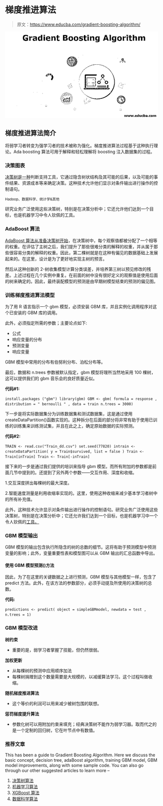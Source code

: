# 梯度推进算法

> 原文：<https://www.educba.com/gradient-boosting-algorithm/>

![Gradient Boosting Algorithm](img/fdd6cd8cbe12bf5e18fb5763df628bd2.png)



## 梯度推进算法简介

将弱学习者转变为强学习者的技术被称为强化。梯度推进算法过程基于这种执行理论。Ada boosting 算法可用于解释和轻松理解将 boosting 注入数据集的过程。

### 决策图表

[决策树是一种](https://www.educba.com/what-is-decision-tree/)判断支持工具，它通过隐含树状结构及其可能的后果，以及可能的事件结果、资源成本等来确定决策。这种技术允许他们显示对条件输出进行操作的控制语句。

<small>Hadoop、数据科学、统计学&其他</small>

研究业务广泛使用这些决策树，特别是在决策分析中；它还允许他们达到一个目标，也是机器学习中令人钦佩的工具。

### AdaBoost 算法

[AdaBoost 算法从准备决策树开始](https://www.educba.com/adaboost-algorithm/)，在决策树中，每个观察值都被分配了一个相等的权重。在评估了主树之后，我们提升了那些很难分类的解释的权重，并从属于那些很容易分类的解释的权重。因此，第二棵树就是在这种有偏见的数据基础上发展起来的。在这里，设计是为了更好地实现主树的预言。

然后从这种创新的 2-树收集模型计算分类误差，并培养第三树以预见修改的残差。上述过程在几个实例中重复。在前面的树中没有很好定义的观察值是使用后面的树来确定的。因此，最终装配模型的预测是由早期树模型结束的预测的偏见图。

### 训练梯度推进算法模型

为了用 R 语言指示一个 gbm 模型，必须安装 GBM 库，并且实例化调用程序对这个已安装的 GBM 库的调用。

此外，必须指定所需的参数；主要论点如下:

*   公式
*   响应变量的分布
*   预测变量
*   响应变量

GBM 模型中常用的分布有伯努利分布、泊松分布等。

最后，数据和 n.trees 参数被默认指定，gbm 模型将理所当然地采用 100 棵树，这可以提供我们的 gbm 音乐会的良好质量近似。

**代码#1:**

`install.packages ("gbm")
library(gbm)
GBM <- gbm( formula = response ,
distribution = " bernoulli " ,
data = train
n.trees = 3000)`

下一步是将实际数据集分为训练数据集和测试数据集，这是通过使用 createDataPartition()函数实现的。这种拆分在后面的部分将非常有助于使用已训练的训练集来训练测试集，并且在此之上，确定原始数据的实际预测。

**代码#2:**

`TRAIN <- read.csv("Train_dd.csv")
set.seed(77820)
intrain <- createDataPartition( y = Train$survived,
list = false )
Train <- Train[inTrain] Train <- Train[-inTrain]`

接下来的一步是通过我们提供的培训来指导 gbm 模型。而所有附加的参数都是前面几节中提到的。还提到了另外两个参数——交互作用、深度和收缩。

1.交互深度拼出每棵树的最大深度。

2.智能速度测量是利用收缩率实现的。这里，使用这种收缩来减少基本学习者树中的所有补充值。

此外，这种技术允许显示对条件输出进行操作的控制语句。研究业务广泛使用这些决策树，特别是在决策分析中；它还允许我们达到一个目标，也是机器学习中一个令人钦佩的[工具。](https://www.educba.com/machine-learning-tools/)

### GBM 模型输出

GBM 模型的输出包含执行所隐含的树的总数的细节。这将有助于预测模型中预测变量的影响；此外，变量重要性表和模型图可以从 GBM 输出的汇总函数中导出。

#### 使用 GBM 模型预测()方法

因此，为了在这里的关键数据之上进行预测，GBM 模型与其他模型一样，包含了 predict 方法。此外，在该方法的参数部分，必须手动提及所使用的决策树的总数。

**代码:**

`predictions <- predict( object = simpleGBMmodel,
newdata = test ,
n.trees = 1)`

### GBM 模型改进

**树约束**

*   重要的是，弱学习者掌握了技能，但仍然很弱。

**加权更新**

*   从每棵树的预测中应用顺序加法
*   每棵树捐赠到这个数量需要是大规模的，以减缓算法学习。这个过程叫做收缩。

**随机梯度推进算法**

*   这个等价的利润可以用来减少被树包围的联想。

**惩罚梯度提升算法**

*   参数化树可以用附加约束来填充；经典决策树不能作为弱学习器。取而代之的是一个定制的回归树，它在叶节点中有数值。

### 推荐文章

This has been a guide to Gradient Boosting Algorithm. Here we discuss the basic concept, decision tree, adaBoost algorithm, training GBM model, GBM model improvements, along with some sample code. You can also go through our other suggested articles to learn more –

1.  [决策树算法](https://www.educba.com/decision-tree-algorithm/)
2.  [机器学习算法](https://www.educba.com/machine-learning-algorithms/)
3.  [XGBoost 算法](https://www.educba.com/xgboost-algorithm/)
4.  [数据科学算法](https://www.educba.com/data-science-algorithms/)





